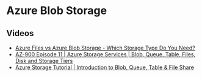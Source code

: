 # Azure Blob Storage

## Videos
- [Azure Files vs Azure Blob Storage - Which Storage Type Do You Need?](https://www.youtube.com/watch?v=QpG3o9cOF10)
- [AZ-900 Episode 11 | Azure Storage Services | Blob, Queue, Table, Files, Disk and Storage Tiers](https://www.youtube.com/watch?v=_Qlkvd4ZQuo)
- [Azure Storage Tutorial | Introduction to Blob, Queue, Table & File Share](https://www.youtube.com/watch?v=UzTtastcBsk)
